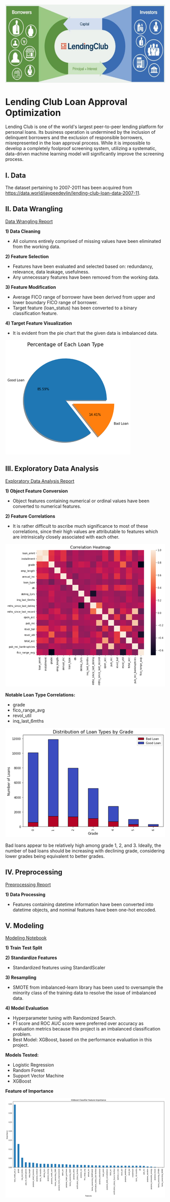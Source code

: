 ![cover_photo](./readme/cover_photo.png)
# Lending Club Loan Approval Optimization
Lending Club is one of the world's largest peer-to-peer lending platform for personal loans.
Its business operation is undermined by the inclusion of delinquent borrowers and the exclusion of responsible borrowers, misrepresented in the loan approval process.
While it is impossible to develop a completely foolproof screening system, utilizing a systematic, data-driven machine learning model will significantly improve the screening process.

## I. Data
The dataset pertaining to 2007-2011 has been acquired from https://data.world/jaypeedevlin/lending-club-loan-data-2007-11.

## II. Data Wrangling
[Data Wrangling Report](https://github.com/Michael-J-Son/Lending_Club_Capstone/blob/main/data_wrangling/Lending_Club_Data_Wrangling.ipynb)

__1) Data Cleaning__
 * All columns entirely comprised of missing values have been eliminated from the working data.

__2) Feature Selection__
 * Features have been evaluated and selected based on: redundancy, relevance, data leakage, usefulness.
 * Any unnecessary features have been removed from the working data.
 
__3) Feature Modification__
 * Average FICO range of borrower have been derived from upper and lower boundary FICO range of borrower.
 * Target feature (loan_status) has been converted to a binary classification feature.

__4) Target Feature Visualization__
 * It is evident from the pie chart that the given data is imbalanced data.

![](./readme/percentage_of_loan_type.png)

## III. Exploratory Data Analysis
[Exploratory Data Analysis Report](https://github.com/Michael-J-Son/Lending_Club_Capstone/blob/main/exploratory_data_analysis/Lending_Club_EDA.ipynb)

__1) Object Feature Conversion__
 * Object features containing numerical or ordinal values have been converted to numerical features.

__2) Feature Correlations__
 * It is rather difficult to ascribe much significance to most of these correlations, since their high values are attributable to features which are intrinsically closely associated with each other.

![](./readme/correlation_heatmap.png)

__Notable Loan Type Correlations:__
 * grade
 * fico_range_avg
 * revol_util
 * inq_last_6mths

![](./readme/distribution_of_loan_types_by_grade.png)

Bad loans appear to be relatively high among grade 1, 2, and 3.
Ideally, the number of bad loans should be increasing with declining grade, considering lower grades being equivalent to better grades.

## IV. Preprocessing
[Preprocessing Report](https://github.com/Michael-J-Son/Lending_Club_Capstone/blob/main/preprocessing/Lending_Club_Preprocessing.ipynb)

__1) Data Processing__
 * Features containing datetime information have been converted into datetime objects, and nominal features have been one-hot encoded.

## V. Modeling
[Modeling Notebook](https://github.com/Michael-J-Son/Lending_Club_Capstone/blob/main/modeling/Lending_Club_Modeling.ipynb)

__1) Train Test Split__

__2) Standardize Features__
 * Standardized features using StandardScaler

__3) Resampling__
 * SMOTE from imbalanced-learn library has been used to oversample the minority class of the training data to resolve the issue of imbalanced data.

__4) Model Evaluation__
 * Hyperparameter tuning with Randomized Search.
 * F1 score and ROC AUC score were preferred over accuracy as evaluation metrics because this project is an imbalanced classification problem.
 * Best Model: XGBoost, based on the performance evaluation in this project.

__Models Tested:__
 * Logistic Regression
 * Random Forest
 * Support Vector Machine
 * XGBoost

__Feature of Importance__

![](./readme/xgboost_feature_importance.png)
